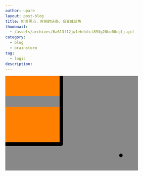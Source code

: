 ```yaml
---
author: upare
layout: post-blog
title: 盯着黑点，左侧的灰条，会变成蓝色
thumbnail:
  - /assets/archives/6a613f12jw1ehrbfct893g20bo08cglj.gif
category:
  - blog
  - brainstorm
tag:
  - logic
description: 
---
```

![](/assets/archives/6a613f12jw1ehrbfct893g20bo08cglj.gif)
